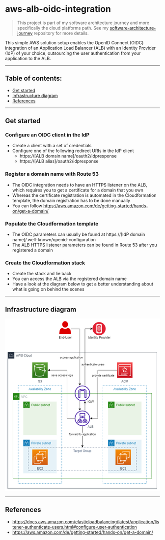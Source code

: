 # aws-alb-oidc-integration

> This project is part of my software architecture journey and more specifically the cloud platforms path. See my [software-architecture-journey](https://github.com/mykingdomforapawn/software-architecture-journey) repository for more details.

This simple AWS solution setup enables the OpenID Connect (OIDC) integration of an Application Load Balancer (ALB) with an Identity Provider (IdP) of your choice, outsourcing the user authentication from your application to the ALB.

---

## Table of contents:

- [Get started](#get-started)
- [Infrastructure diagram](#infrastructure-diagram)
- [References](#references)

---

## Get started

### Configure an OIDC client in the IdP
- Create a client with a set of credentials
- Configure one of the following redirect URIs in the IdP client
    - https://[ALB domain name]/oauth2/idpresponse
    - https://[ALB alias]/oauth2/idpresponse

### Register a domain name with Route 53
- The OIDC integration needs to have an HTTPS listener on the ALB, which requires you to get a certificate for a domain that you own
- Whereas the certificate registration is automated in the Cloudformation template, the domain registration has to be done manually
- You can follow https://aws.amazon.com/de/getting-started/hands-on/get-a-domain/

### Populate the Cloudformation template
- The OIDC parameters can usually be found at https://[IdP domain name]/.well-known/openid-configuration
- The ALB HTTPS listener parameters can be found in Route 53 after you registered a domain

### Create the Cloudformation stack
- Create the stack and lie back
- You can access the ALB via the registered domain name
- Have a look at the diagram below to get a better understanding about what is going on behind the scenes

---

## Infrastructure diagram

![Diagram](diagram.drawio.png)

---

## References
- https://docs.aws.amazon.com/elasticloadbalancing/latest/application/listener-authenticate-users.html#configure-user-authentication
- https://aws.amazon.com/de/getting-started/hands-on/get-a-domain/
